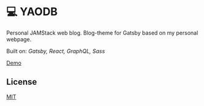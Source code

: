 # 💻 YAODB

Personal JAMStack web blog. Blog-theme for Gatsby based on my personal webpage.

Built on: *Gatsby, React, GraphQL, Sass*

[Demo](https://www.simonbliznyuk.com)

## License

[MIT](https://github.com/semaphore8/devblog/blob/master/LICENSE)